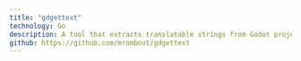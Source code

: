 ```yaml
---
title: "gdgettext"
technology: Go
description: A tool that extracts translatable strings from Godot projects.
github: https://github.com/mrombout/gdgettext
---
```


